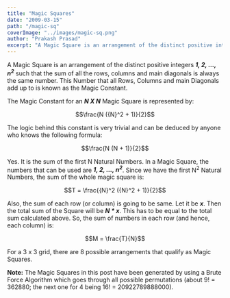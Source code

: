 ```yaml
---
title: "Magic Squares"
date: "2009-03-15"
path: "/magic-sq"
coverImage: "../images/magic-sq.png"
author: "Prakash Prasad"
excerpt: "A Magic Square is an arrangement of the distinct positive integers 1, 2, …, n<sup>2</sup> such that the sum of all the rows, columns and main diagonals is always the same number. This Number that all Rows, Columns and main Diagonals add up to is known as the Magic Constant."
---
```


A Magic Square is an arrangement of the distinct positive integers ***1, 2, …, n<sup>2</sup>*** such that the sum of all the rows, columns and main diagonals is always the same number. This Number that all Rows, Columns and main Diagonals add up to is known as the Magic Constant.

The Magic Constant for an ***N X N*** Magic Square is represented by:

$$\frac{N ({N}^2 + 1)}{2}$$

The logic behind this constant is very trivial and can be deduced by anyone who knows the following formula:

$$\frac{N (N + 1)}{2}$$

Yes. It is the sum of the first N Natural Numbers. In a Magic Square, the numbers that can be used are ***1, 2, …, n<sup>2</sup>***. Since we have the first N<sup>2</sup> Natural Numbers, the sum of the whole magic square is:

$$T = \frac{{N}^2 ({N}^2 + 1)}{2}$$

Also, the sum of each row (or column) is going to be same. Let it be ***x***. Then the total sum of the Square will be ***N * x***. This has to be equal to the total sum calculated above. So, the sum of numbers in each row (and hence, each column) is:

$$M = \frac{T}{N}$$

For a 3 x 3 grid, there are 8 possible arrangements that qualify as Magic Squares.

**Note:** The Magic Squares in this post have been generated by using a Brute Force Algorithm which goes through all possible permutations (about 9! = 362880; the next one for 4 being 16! = 20922789888000).